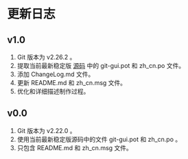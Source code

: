 # 更新日志

## v1.0
1. Git 版本为 v2.26.2 。
2. 提取当前最新稳定版 [源码](https://github.com/git-for-windows/git) 中的 git-gui.pot 和 zh_cn.po 文件。
3. 添加 ChangeLog.md 文件。
4. 更新 README.md 和 zh_cn.msg 文件。
5. 优化和详细描述制作过程。
## v0.0
1. Git 版本为 v2.22.0 。
2. 使用当前最新稳定版源码中的文件  git-gui.pot 和 zh_cn.po 。
3. 只包含 README.md 和 zh_cn.msg 文件。